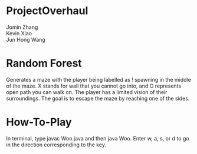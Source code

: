 # ProjectOverhaul
Jomin Zhang \
Kevin Xiao \
Jun Hong Wang

# Random Forest

Generates a maze with the player being labelled as ! spawning in the middle of the maze. X stands for wall that you cannot go into, and O represents open path you can walk on. The player has a limited vision of their surroundings. The goal is to escape the maze by reaching one of the sides.

# How-To-Play

In terminal, type javac Woo.java and then java Woo. Enter w, a, s, or d to go in the direction corresponding to the key. 
